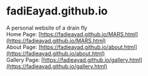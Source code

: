 # fadiEayad.github.io
A personal website of a drain fly  
Home Page: [https://fadieayad.github.io/MARS.html](https://fadieayad.github.io/MARS.html)  
About Page: [https://fadieayad.github.io/about.html](https://fadieayad.github.io/about.html)  
Gallery Page: [https://fadieayad.github.io/gallery.html](https://fadieayad.github.io/gallery.html)

